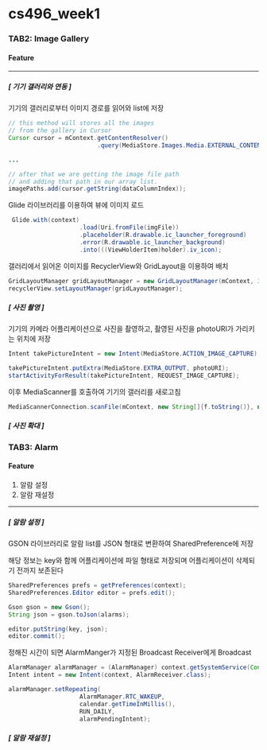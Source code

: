 # cs496_week1

### TAB2: Image Gallery

#### Feature
------------
##### [ 기기 갤러리와 연동 ]

기기의 갤러리로부터 이미지 경로를 읽어와 list에 저장

```java
// this method will stores all the images
// from the gallery in Cursor
Cursor cursor = mContext.getContentResolver()
                         .query(MediaStore.Images.Media.EXTERNAL_CONTENT_URI, columns, null, null, orderBy);

...

// after that we are getting the image file path
// and adding that path in our array list.
imagePaths.add(cursor.getString(dataColumnIndex));
```

Glide 라이브러리를 이용하여 뷰에 이미지 로드


```java
 Glide.with(context)
                    .load(Uri.fromFile(imgFile))
                    .placeholder(R.drawable.ic_launcher_foreground)
                    .error(R.drawable.ic_launcher_background)
                    .into(((ViewHolderItem)holder).iv_icon);
```



갤러리에서 읽어온 이미지를 RecyclerView와 GridLayout을 이용하여 배치

```java
GridLayoutManager gridLayoutManager = new GridLayoutManager(mContext, 3);
recyclerView.setLayoutManager(gridLayoutManager);
```

##### [ 사진 촬영 ]


기기의 카메라 어플리케이션으로 사진을 촬영하고, 촬영된 사진을 photoURI가 가리키는 위치에 저장

```java
Intent takePictureIntent = new Intent(MediaStore.ACTION_IMAGE_CAPTURE);

takePictureIntent.putExtra(MediaStore.EXTRA_OUTPUT, photoURI);
startActivityForResult(takePictureIntent, REQUEST_IMAGE_CAPTURE);
```

이후 MediaScanner를 호출하여 기기의 갤러리를 새로고침

```java
MediaScannerConnection.scanFile(mContext, new String[]{f.toString()}, null, null);
```

##### [ 사진 확대 ]

### TAB3: Alarm

#### Feature
1. 알람 설정
2. 알람 재설정
------------
##### [ 알람 설정 ]

GSON 라이브러리로 알람 list를 JSON 형태로 변환하여 SharedPreference에 저장 

해당 정보는 key와 함께 어플리케이션에 파일 형태로 저장되며 어플리케이션이 삭제되기 전까지 보존된다

``` java
SharedPreferences prefs = getPreferences(context);
SharedPreferences.Editor editor = prefs.edit();

Gson gson = new Gson();
String json = gson.toJson(alarms);

editor.putString(key, json);
editor.commit();
```


정해진 시간이 되면 AlarmManger가 지정된 Broadcast Receiver에게 Broadcast

```java  
AlarmManager alarmManager = (AlarmManager) context.getSystemService(Context.ALARM_SERVICE);
Intent intent = new Intent(context, AlarmReceiver.class);

alarmManager.setRepeating(
                    AlarmManager.RTC_WAKEUP,
                    calendar.getTimeInMillis(),
                    RUN_DAILY,
                    alarmPendingIntent);
```

##### [ 알람 재설정 ]



